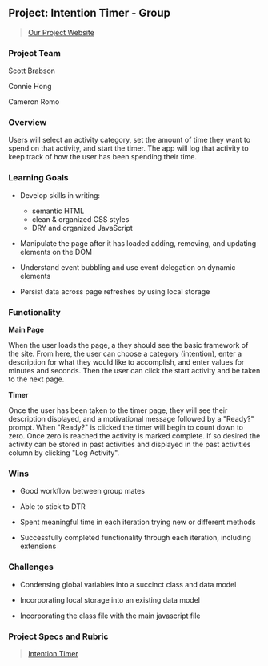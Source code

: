 ## Project: Intention Timer - Group

>[Our Project Website](https://cameronromo.github.io/intention-timer/.)

### Project Team

Scott Brabson

Connie Hong

Cameron Romo

### Overview

Users will select an activity category, set the amount of time they want to spend on that activity, and start the timer. The app will log that activity to keep track of how the user has been spending their time.

### Learning Goals
* Develop skills in writing:
  * semantic HTML
  * clean & organized CSS styles
  * DRY and organized JavaScript
* Manipulate the page after it has loaded adding, removing, and updating elements on the DOM

* Understand event bubbling and use event delegation on dynamic elements

* Persist data across page refreshes by using local storage
### Functionality
**Main Page**

When the user loads the page, a they should see the basic framework of the site. From here, the user can choose a category (intention), enter a description for what they would like to accomplish, and enter values for minutes and seconds. Then the user can click the start activity and be taken to the next page.

**Timer**

Once the user has been taken to the timer page, they will see their description displayed, and a motivational message followed by a "Ready?" prompt. When "Ready?" is clicked the timer will begin to count down to zero. Once zero is reached the activity is marked complete. If so desired the activity can be stored in past activities and displayed in the past activities column by clicking "Log Activity".



### Wins
* Good workflow between group mates

* Able to stick to DTR

* Spent meaningful time in each iteration trying new or different methods

* Successfully completed functionality through each iteration, including extensions


### Challenges
* Condensing global variables into a succinct class and data model

* Incorporating local storage into an existing data model

* Incorporating the class file with the main javascript file

### Project Specs and Rubric
 >[Intention Timer](https://frontend.turing.io/projects/module-1/intention-timer-group.html)
